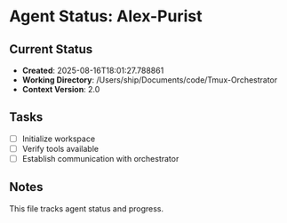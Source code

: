 # Agent Status: Alex-Purist

## Current Status
- **Created**: 2025-08-16T18:01:27.788861
- **Working Directory**: /Users/ship/Documents/code/Tmux-Orchestrator
- **Context Version**: 2.0

## Tasks
- [ ] Initialize workspace
- [ ] Verify tools available
- [ ] Establish communication with orchestrator

## Notes
This file tracks agent status and progress.
